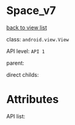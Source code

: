 # Space_v7

[back to view list](View_list.md#Space_v7)

class: `android.view.View`

API level: `API 1`

parent: [](.md)

direct childs:

# Attributes

API list: